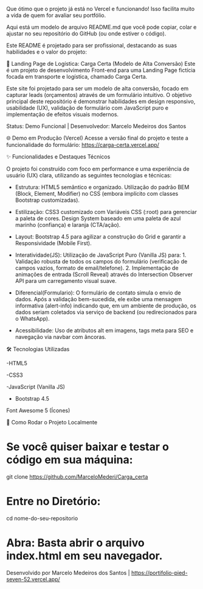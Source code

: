 Que ótimo que o projeto já está no Vercel e funcionando! Isso facilita muito a vida de quem for avaliar seu portfólio.

Aqui está um modelo de arquivo README.md que você pode copiar, colar e ajustar no seu repositório do GitHub (ou onde estiver o código).

Este README é projetado para ser profissional, destacando as suas habilidades e o valor do projeto:

🚚 Landing Page de Logística: Carga Certa (Modelo de Alta Conversão)
Este é um projeto de desenvolvimento Front-end para uma Landing Page fictícia focada em transporte e logística, chamado Carga Certa.

Este site foi projetado para ser um modelo de alta conversão, focado em capturar leads (orçamentos) através de um formulário intuitivo. O objetivo principal deste repositório é demonstrar habilidades em design responsivo, usabilidade (UX), validação de formulário com JavaScript puro e implementação de efeitos visuais modernos.

Status: Demo Funcional | Desenvolvedor: Marcelo Medeiros dos Santos

🌐 Demo em Produção (Vercel)
Acesse a versão final do projeto e teste a funcionalidade do formulário:
https://carga-certa.vercel.app/

✨ Funcionalidades e Destaques Técnicos

O projeto foi construído com foco em performance e uma experiência de usuário (UX) clara, utilizando as seguintes tecnologias e técnicas:

- Estrutura: HTML5 semântico e organizado. Utilização do padrão BEM (Block, Element, Modifier) no CSS (embora implícito com classes Bootstrap customizadas).

- Estilização: CSS3 customizado com Variáveis CSS (:root) para gerenciar a paleta de cores. Design System baseado em uma paleta de azul marinho (confiança) e laranja (CTA/ação).

- Layout: Bootstrap 4.5 para agilizar a construção do Grid e garantir a Responsividade (Mobile First).

- Interatividade(JS): Utilização de JavaScript Puro (Vanilla JS) para: 1. Validação robusta de todos os campos do formulário (verificação de campos vazios, formato de email/telefone). 2. Implementação de animações de entrada (Scroll Reveal) através do Intersection Observer API para um carregamento visual suave.

- Diferencial(Formulario): O formulário de contato simula o envio de dados. Após a validação bem-sucedida, ele exibe uma mensagem informativa (alert-info) indicando que, em um ambiente de produção, os dados seriam coletados via serviço de backend (ou redirecionados para o WhatsApp).

- Acessibilidade: Uso de atributos alt em imagens, tags meta para SEO e navegação via navbar com âncoras.

🛠️ Tecnologias Utilizadas

-HTML5

-CSS3

-JavaScript (Vanilla JS)

- Bootstrap 4.5

Font Awesome 5 (Ícones)

🚀 Como Rodar o Projeto Localmente

# Se você quiser baixar e testar o código em sua máquina:
git clone https://github.com/MarceloMederi/Carga_certa

# Entre no Diretório:
cd nome-do-seu-repositorio

# Abra: Basta abrir o arquivo index.html em seu navegador.
Desenvolvido por Marcelo Medeiros dos Santos | https://portifolio-pied-seven-52.vercel.app/